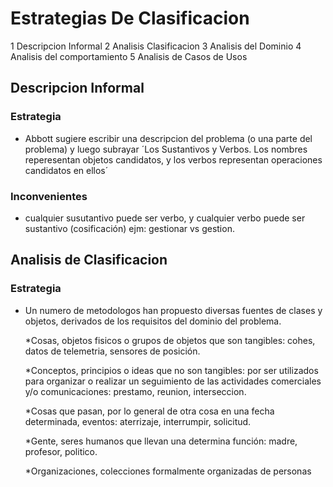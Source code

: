 # Estrategias De Clasificacion

1 Descripcion Informal
2 Analisis Clasificacion
3 Analisis del Dominio
4 Analisis del comportamiento
5 Analisis de Casos de Usos

## Descripcion Informal

### Estrategia

- Abbott sugiere escribir una descripcion del problema (o una parte del problema)
 y luego subrayar ´Los Sustantivos y Verbos. Los nombres reperesentan objetos
 candidatos, y los verbos representan operaciones candidatos en ellos´

### Inconvenientes

- cualquier susutantivo puede ser verbo, y cualquier verbo puede ser sustantivo
(cosificación) ejm: gestionar vs gestion.

## Analisis de Clasificacion

### Estrategia

- Un numero de metodologos han propuesto diversas fuentes de clases y objetos,
derivados de los requisitos del dominio del problema.

  *Cosas, objetos fisicos o grupos de objetos que son tangibles: cohes, datos
  de telemetria, sensores de posición.

  *Conceptos, principios o ideas que no son tangibles: por ser utilizados para
  organizar o realizar un seguimiento de las actividades comerciales y/o
  comunicaciones: prestamo, reunion, interseccion.

  *Cosas que pasan, por lo general de otra cosa en una fecha determinada, eventos:
  aterrizaje, interrumpir, solicitud.

  *Gente, seres humanos que llevan una determina función: madre, profesor, politico.

  *Organizaciones, colecciones formalmente organizadas de personas
